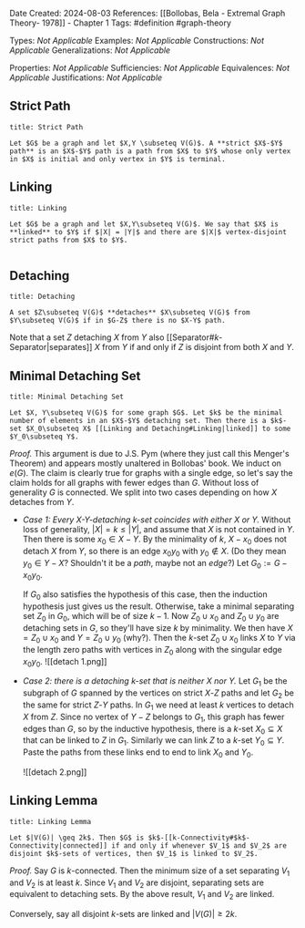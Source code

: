 Date Created: 2024-08-03
References: [[Bollobas, Bela - Extremal Graph Theory- 1978]] - Chapter 1
Tags: #definition #graph-theory 

Types: <i>Not Applicable</i>
Examples: <i>Not Applicable</i>
Constructions: <i>Not Applicable</i>
Generalizations: <i>Not Applicable</i>

Properties: <i>Not Applicable</i>
Sufficiencies: <i>Not Applicable</i>
Equivalences: <i>Not Applicable</i>
Justifications: <i>Not Applicable</i>

## Strict Path

```ad-definition
title: Strict Path

Let $G$ be a graph and let $X,Y \subseteq V(G)$. A **strict $X$-$Y$ path** is an $X$-$Y$ path is a path from $X$ to $Y$ whose only vertex in $X$ is initial and only vertex in $Y$ is terminal.
```
## Linking

```ad-definition
title: Linking

Let $G$ be a graph and let $X,Y\subseteq V(G)$. We say that $X$ is **linked** to $Y$ if $|X| = |Y|$ and there are $|X|$ vertex-disjoint strict paths from $X$ to $Y$.


```

## Detaching

```ad-definition
title: Detaching

A set $Z\subseteq V(G)$ **detaches** $X\subseteq V(G)$ from $Y\subseteq V(G)$ if in $G-Z$ there is no $X-Y$ path.
```

Note that a set $Z$ detaching $X$ from $Y$ also [[Separator#$k$-Separator|separates]] $X$ from $Y$ if and only if $Z$ is disjoint from both $X$ and $Y$.


## Minimal Detaching Set

```ad-proposition
title: Minimal Detaching Set

Let $X, Y\subseteq V(G)$ for some graph $G$. Let $k$ be the minimal number of elements in an $X$-$Y$ detaching set. Then there is a $k$-set $X_0\subseteq X$ [[Linking and Detaching#Linking|linked]] to some $Y_0\subseteq Y$.
```

*Proof.* This argument is due to J.S. Pym (where they just call this Menger's Theorem) and appears mostly unaltered in Bollobas' book.
We induct on $e(G)$. The claim is clearly true for graphs with a single edge, so let's say the claim holds for all graphs with fewer edges than $G$. Without loss of generality $G$ is connected. We split into two cases depending on how $X$ detaches from $Y$.

- *Case 1: Every $X$-$Y$-detaching $k$-set coincides with either $X$ or $Y$.* Without loss of generality, $|X| = k \leq |Y|$, and assume that $X$ is not contained in $Y$. Then there is some $x_0 \in X-Y$. By the minimality of $k$, $X - x_0$ does not detach $X$ from $Y$, so there is an edge $x_0y_0$ with $y_0\notin X$. (Do they mean $y_0 \in Y-X$? Shouldn't it be a *path*, maybe not an *edge*?) Let $G_0:= G - x_0y_0$.
  
  If $G_0$ also satisfies the hypothesis of this case, then the induction hypothesis just gives us the result. Otherwise, take a minimal separating set $Z_0$ in $G_0$, which will be of size $k-1$. Now $Z_0 \cup x_0$ and $Z_0  \cup y_0$ are detaching sets in $G$, so they'll have size $k$ by minimality. We then have $X = Z_0 \cup x_0$ and $Y = Z_0 \cup y_0$ (why?). Then the $k$-set $Z_0 \cup x_0$ links $X$ to $Y$ via the length zero paths with vertices in $Z_0$ along with the singular edge $x_0y_0$.
  ![[detach 1.png]]

- *Case 2: there is a detaching $k$-set that is neither $X$ nor $Y$.* Let $G_1$ be the subgraph of $G$ spanned by the vertices on strict $X$-$Z$ paths and let $G_2$ be the same for strict $Z$-$Y$ paths. In $G_1$ we need at least $k$ vertices to detach $X$ from $Z$. Since no vertex of $Y - Z$ belongs to $G_1$, this graph has fewer edges than $G$, so by the inductive hypothesis, there is a $k$-set $X_0\subseteq X$ that can be linked to $Z$ in $G_1$. Similarly we can link $Z$ to a $k$-set $Y_0 \subseteq Y$. Paste the paths from these links end to end to link $X_0$ and $Y_0$.
  
  ![[detach 2.png]]

## Linking Lemma

```ad-theorem
title: Linking Lemma

Let $|V(G)| \geq 2k$. Then $G$ is $k$-[[k-Connectivity#$k$-Connectivity|connected]] if and only if whenever $V_1$ and $V_2$ are disjoint $k$-sets of vertices, then $V_1$ is linked to $V_2$.
```

*Proof.* Say $G$ is $k$-connected. Then the minimum size of a set separating $V_1$ and $V_2$ is at least $k$. Since $V_1$ and $V_2$ are disjoint, separating sets are equivalent to detaching sets. By the above result, $V_1$ and $V_2$ are linked.

Conversely, say all disjoint $k$-sets are linked and $|V(G)| \geq 2k$. 